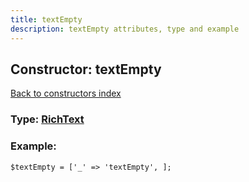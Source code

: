 ```yaml
---
title: textEmpty
description: textEmpty attributes, type and example
---
```

## Constructor: textEmpty  
[Back to constructors index](index.md)






### Type: [RichText](../types/RichText.md)


### Example:

```
$textEmpty = ['_' => 'textEmpty', ];
```  

